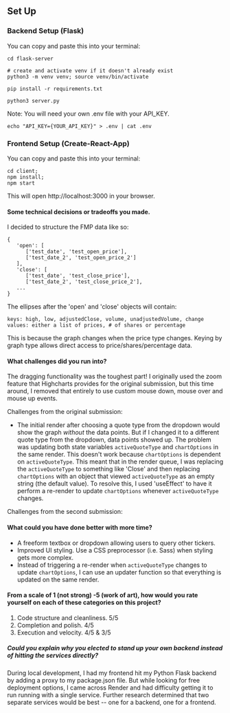 ## Set Up

### Backend Setup (Flask)
You can copy and paste this into your terminal:
```
cd flask-server

# create and activate venv if it doesn't already exist
python3 -m venv venv; source venv/bin/activate

pip install -r requirements.txt

python3 server.py
```

Note: You will need your own .env file with your API_KEY.
```
echo "API_KEY={YOUR_API_KEY}" > .env | cat .env
```

### Frontend Setup (Create-React-App)
You can copy and paste this into your terminal:
```
cd client;
npm install;
npm start
```
This will open http://localhost:3000 in your browser.

#### Some technical decisions or tradeoffs you made.
I decided to structure the FMP data like so:
```
{
   'open': [
      ['test_date', 'test_open_price'], 
      ['test_date_2', 'test_open_price_2']
   ],
   'close': [
      ['test_date', 'test_close_price'], 
      ['test_date_2', 'test_close_price_2'],
   ...
}
```
The ellipses after the 'open' and 'close' objects will contain:
```
keys: high, low, adjustedClose, volume, unadjustedVolume, change
values: either a list of prices, # of shares or percentage
```
This is because the graph changes when the price type changes. Keying by graph type allows direct access to price/shares/percentage data.

#### What challenges did you run into?
The dragging functionality was the toughest part! I originally used the zoom feature that Highcharts provides for the original submission, but this time around, I removed that entirely to use custom mouse down, mouse over and mouse up events.

Challenges from the original submission:
- The initial render after choosing a quote type from the dropdown would show the graph _without_ the data points. But if I changed it to a different quote type from the dropdown, data points showed up. The problem was updating both state variables `activeQuoteType` and `chartOptions` in the same render. This doesn't work because `chartOptions` is dependent on `activeQuoteType`. This meant that in the render queue, I was replacing the `activeQuoteType` to something like 'Close' and then replacing `chartOptions` with an object that viewed `activeQuoteType` as an empty string (the default value). To resolve this, I used 'useEffect' to have it perform a re-render to update `chartOptions` whenever `activeQuoteType` changes.

Challenges from the second submission:
   
#### What could you have done better with more time?
- A freeform textbox or dropdown allowing users to query other tickers.
- Improved UI styling. Use a CSS preprocessor (i.e. Sass) when styling gets more complex.
- Instead of triggering a re-render when `activeQuoteType` changes to update `chartOptions`, I can use an updater function so that everything is updated on the same render.

#### From a scale of 1 (not strong) -5 (work of art), how would you rate yourself on each of these categories on this project? 
1. Code structure and cleanliness. 5/5
2. Completion and polish. 4/5
3. Execution and velocity. 4/5 & 3/5

##### Could you explain why you elected to stand up your own backend instead of hitting the services directly?
During local development, I had my frontend hit my Python Flask backend by adding a proxy to my package.json file. But while looking for free deployment options, I came across Render and had difficulty getting it to run running with a single service. Further research determined that two separate services would be best -- one for a backend, one for a frontend.
